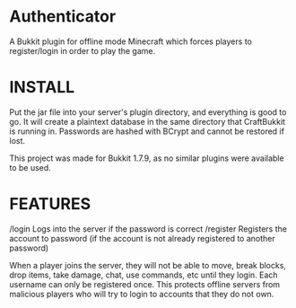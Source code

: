 Authenticator
=============

A Bukkit plugin for offline mode Minecraft which forces players to register/login in order to play the game.

INSTALL
=============

Put the jar file into your server's plugin directory, and everything is good to go.  It will create a plaintext database in
the same directory that CraftBukkit is running in.  Passwords are hashed with BCrypt and cannot be restored if lost.

This project was made for Bukkit 1.7.9, as no similar plugins were available to be used.

FEATURES
=============

/login <password>         Logs into the server if the password is correct
/register <password>      Registers the account to password (if the account is not already registered to another password)

When a player joins the server, they will not be able to move, break blocks, drop items, take damage, chat, use commands, etc until they login.  Each username can only be registered once.  This protects offline servers from
malicious players who will try to login to accounts that they do not own.
